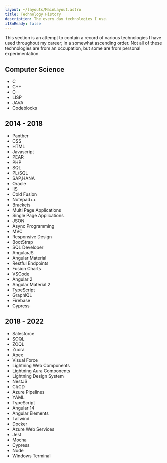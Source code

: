 ```yaml
---
layout: ~/layouts/MainLayout.astro
title: Technology History
description: The every day technologies I use.
i18nReady: false
---
```


This section is an attempt to contain a record of various technologies I have used throughout my career; in a somewhat ascending order.
Not all of these technologies are from an occupation, but some are from personal experimentation. 

## Computer Science 

- C
- C++
- C--
- LISP
- JAVA
- Codeblocks

## 2014 - 2018
- Panther 
- CSS
- HTML
- Javascript
- PEAR
- PHP
- SQL
- PL/SQL
- SAP,HANA
- Oracle
- IIS
- Cold Fusion
- Notepad++
- Brackets 
- Multi Page Applications
- Single Page Applications
- JSON
- Async Programming
- MVC
- Responsive Design
- BootStrap
- SQL Developer
- AngularJS
- Angular Material
- Restful Endpoints
- Fusion Charts
- VSCode
- Angular 2
- Angular Material 2
- TypeScript
- GraphlQL
- Firebase
- Cypress


## 2018 - 2022
- Salesforce
- SOQL
- ZOQL
- Zuora
- Apex
- Visual Force
- Lightning Web Components
- Lightning Aura Components
- Lightning Design System
- NestJS
- CI/CD
- Azure Pipelines
- YAML
- TypeScript
- Angular 14
- Angular Elements
- Tailwind
- Docker
- Azure Web Services
- Jest
- Mocha
- Cypress
- Node
- Windows Terminal





